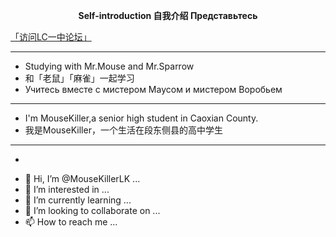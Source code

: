 **<p align="center">Self-introduction  自我介绍  Представьтесь</p>**
[「访问LC一中论坛」](https://github.com/MouseKillerLK/LCYZSBBS)
***

<!---
MouseKillerLK/MouseKillerLK is a ✨ special ✨ repository because its `README.md` (this file) appears on your GitHub profile.
You can click the Preview link to take a look at your changes.
--->
 - Studying with Mr.Mouse and Mr.Sparrow
 - 和「老鼠」「麻雀」一起学习
 - Учитесь вместе с мистером Маусом и мистером Воробьем
***
- I'm MouseKiller,a senior high student in Caoxian County.
- 我是MouseKiller，一个生活在段东侧县的高中学生
***
- <span class="heimu" title="你知道的太多了">
<!---### Primary --->
- 👋 Hi, I’m @MouseKillerLK ...
- 👀 I’m interested in ...
- 🌱 I’m currently learning ...
- 💞️ I’m looking to collaborate on ...
- 📫 How to reach me ...
